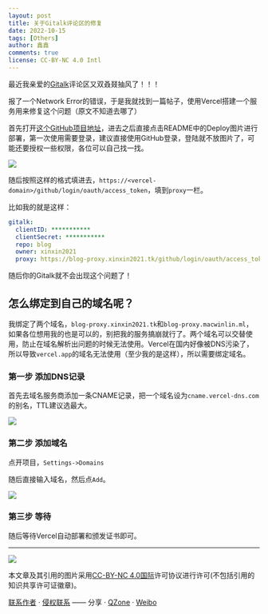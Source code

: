 ```yaml
---
layout: post
title: 关于Gitalk评论区的修复
date: 2022-10-15
tags: [Others]
author: 鑫鑫
comments: true
license: CC-BY-NC 4.0 Intl
---
```


最近我亲爱的[Gitalk](https://gitalk.github.io)评论区又双叒叕抽风了！！！

报了一个Network Error的错误，于是我就找到一篇帖子，使用Vercel搭建一个服务用来修复这个问题（原文不知道去哪了）

首先打开[这个GitHub项目地址](https://github.com/caibingcheng/proxy-vercel)，进去之后直接点击README中的Deploy图片进行部署，第一次使用需要登录，建议直接使用GitHub登录，登陆就不放图片了，可能还要授权一些权限，各位可以自己找一找。

![](https://s1.imagehub.cc/images/2022/12/21/94e24b1c6066cacb6ac5873a3afd3f3e.png)

随后按照这样的格式填进去，`https://<vercel-domain>/github/login/oauth/access_token`，填到`proxy`一栏。

比如我的就是这样：

```yaml
gitalk:
  clientID: ***********
  clientSecret: ***********
  repo: blog
  owner: xinxin2021
  proxy: https://blog-proxy.xinxin2021.tk/github/login/oauth/access_token
```

随后你的Gitalk就不会出现这个问题了！

## 怎么绑定到自己的域名呢？

我绑定了两个域名，`blog-proxy.xinxin2021.tk`和`blog-proxy.macwinlin.ml`，如果各位想用我的也是可以的，别把我的服务搞崩就行了。两个域名可以交替使用，防止在域名解析出问题的时候无法使用。Vercel在国内好像被DNS污染了，所以导致`vercel.app`的域名无法使用（至少我的是这样），所以需要绑定域名。

### 第一步 添加DNS记录

首先去域名服务商添加一条CNAME记录，把一个域名设为`cname.vercel-dns.com`的别名，TTL建议选最大。

![](https://s1.imagehub.cc/images/2022/12/21/6722e5a664a869d4fcce074ec6b0c5e7.png)

### 第二步 添加域名

点开项目，`Settings->Domains`

随后直接输入域名，然后点`Add`。

![](https://s1.imagehub.cc/images/2022/12/21/56407bc5110d6500b853ce9f23cc5503.png)

### 第三步 等待

随后等待Vercel自动部署和颁发证书即可。

---

[![](https://licensebuttons.net/l/by-nc/4.0/88x31.png)](https://creativecommons.org/licenses/by-nc/4.0/deed.zh)

本文章及其引用的图片采用[CC-BY-NC 4.0国际](https://creativecommons.org/licenses/by-nc/4.0/deed.zh)许可协议进行许可(不包括引用的知识共享许可证徽章)。

[联系作者](mailto:blog@xinxin2021.tk) · [侵权联系](mailto:tort@xinxin2021.tk) —— 分享 · [QZone](https://sns.qzone.qq.com/cgi-bin/qzshare/cgi_qzshare_onekey?url=https%3A%2F%2Fblog.xinxin2021.tk%2Ffix-gitalk%2F&title=%E5%85%B3%E4%BA%8EGitalk%E8%AF%84%E8%AE%BA%E5%8C%BA%E7%9A%84%E4%BF%AE%E5%A4%8D&site=%E9%91%AB%E5%8D%9A%E5%AE%A2) · [Weibo](https://service.weibo.com/share/share.php?url=https%3A%2F%2Fblog.xinxin2021.tk%2Ffix-gitalk%2F&count=1&title=%E5%85%B3%E4%BA%8EGitalk%E8%AF%84%E8%AE%BA%E5%8C%BA%E7%9A%84%E4%BF%AE%E5%A4%8D&language=zh_cn)
